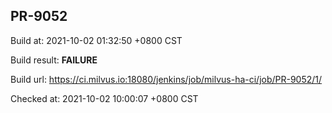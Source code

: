 <h2><a name="pr-9052" class="anchor" href="#pr-9052" rel="nofollow" aria-hidden="true"><span class="octicon octicon-link"></span></a>PR-9052</h2>

<p>Build at: 2021-10-02 01:32:50 +0800 CST</p>

<p>Build result: <strong>FAILURE</strong></p>

<p>Build url: <a href="https://ci.milvus.io:18080/jenkins/job/milvus-ha-ci/job/PR-9052/1/" rel="nofollow">https://ci.milvus.io:18080/jenkins/job/milvus-ha-ci/job/PR-9052/1/</a></p>

<p>Checked at: 2021-10-02 10:00:07 +0800 CST</p>
